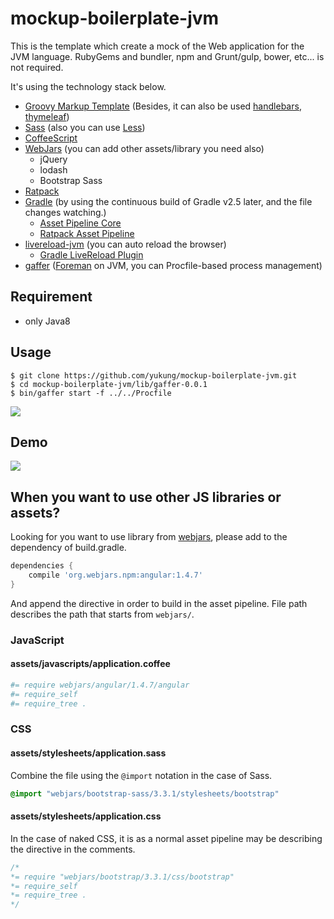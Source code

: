mockup-boilerplate-jvm
======================

This is the template which create a mock of the Web application for the JVM language. RubyGems and bundler, npm and Grunt/gulp, bower, etc... is not required.

It's using the technology stack below.

* [Groovy Markup Template](http://www.groovy-lang.org/templating.html) (Besides, it can also be used [handlebars](https://github.com/jknack/handlebars.java), [thymeleaf](http://www.thymeleaf.org/))
* [Sass](http://sass-lang.com/) (also you can use [Less](http://less-ja.studiomohawk.com/))
* [CoffeeScript](http://coffeescript.org/)
* [WebJars](http://www.webjars.org/) (you can add other assets/library you need also)
    * jQuery
    * lodash
    * Bootstrap Sass
* [Ratpack](http://ratpack.io/)
* [Gradle](https://gradle.org/) (by using the continuous build of Gradle v2.5 later, and the file changes watching.)
    * [Asset Pipeline Core](https://github.com/bertramdev/asset-pipeline-core/)
    * [Ratpack Asset Pipeline](https://github.com/bertramdev/ratpack-asset-pipeline)
* [livereload-jvm](https://github.com/davidB/livereload-jvm) (you can auto reload the browser)
    * [ Gradle LiveReload Plugin](https://github.com/aalmiray/livereload-gradle-plugin)
* [gaffer](https://github.com/jingweno/gaffer) ([Foreman](https://github.com/ddollar/foreman) on JVM, you can Procfile-based process management)

Requirement
-----------

* only Java8

Usage
-----

```shell-session
$ git clone https://github.com/yukung/mockup-boilerplate-jvm.git
$ cd mockup-boilerplate-jvm/lib/gaffer-0.0.1
$ bin/gaffer start -f ../../Procfile
```

![](https://gist.githubusercontent.com/yukung/c46fe24515fa5bc0e210/raw/d3f3b68d85de0f1f33e5b36c7396b3d78c6ebd7a/console.gif)

Demo
----

![](https://gist.githubusercontent.com/yukung/c46fe24515fa5bc0e210/raw/330c6b4d8743021a0f68710223b6e98064b63c62/livereload.gif)

When you want to use other JS libraries or assets?
-----------

Looking for you want to use library from [webjars](http://www.webjars.org/), please add to the dependency of build.gradle.

```gradle
dependencies {
    compile 'org.webjars.npm:angular:1.4.7'
}
```

And append the directive in order to build in the asset pipeline. File path describes the path that starts from `webjars/`.

### JavaScript

#### assets/javascripts/application.coffee

```coffeescript
#= require webjars/angular/1.4.7/angular
#= require_self
#= require_tree .
```

### CSS

#### assets/stylesheets/application.sass

Combine the file using the `@import` notation in the case of Sass.

```sass
@import "webjars/bootstrap-sass/3.3.1/stylesheets/bootstrap"
```

#### assets/stylesheets/application.css

In the case of naked CSS, it is as a normal asset pipeline may be describing the directive in the comments.

```css
/*
*= require "webjars/bootstrap/3.3.1/css/bootstrap"
*= require_self
*= require_tree .
*/
```
